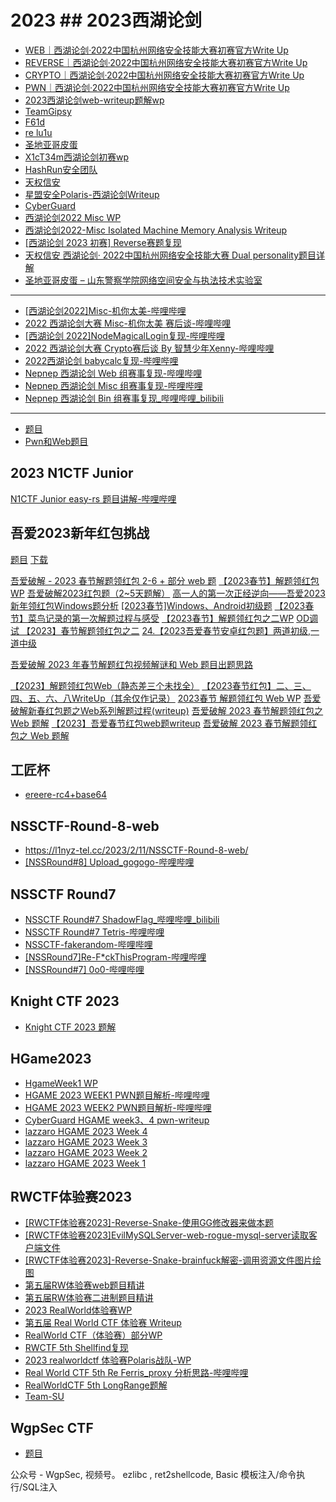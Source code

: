 # 2023 ## 2023西湖论剑
* [WEB｜西湖论剑·2022中国杭州网络安全技能大赛初赛官方Write Up](https://mp.weixin.qq.com/s/eNp4TBErUion6GGaZVG4AA)
* [REVERSE｜西湖论剑·2022中国杭州网络安全技能大赛初赛官方Write Up](https://mp.weixin.qq.com/s/xhJ3EeKbJBEkT0hyqaILxw)
* [CRYPTO｜西湖论剑·2022中国杭州网络安全技能大赛初赛官方Write Up](https://mp.weixin.qq.com/s/PvNYyrqXIYBpyW6Q5eySIA)
* [PWN｜西湖论剑·2022中国杭州网络安全技能大赛初赛官方Write Up](https://mp.weixin.qq.com/s/JQ7hzjqKTEXYhtZ8TJAXYg)
* [2023西湖论剑web-writeup题解wp](https://mp.weixin.qq.com/s/WnIhWkNsYB3TR1S1LItuqA)
* [TeamGipsy](https://mp.weixin.qq.com/s/vSI5nTZVcwm5qwh2iwomcg)
* [F61d](https://mp.weixin.qq.com/s/Hkr-3CX93XeqkyeKizJTDw)
* [re lu1u](http://lu1u.bxsteam.tk/2023/02/03/2023XHLJ-RE/#2023xhlj-re)
* [圣地亚哥皮蛋](https://mp.weixin.qq.com/s/3ETqxi4kG_UWC-bmjemyGA)
* [X1cT34m西湖论剑初赛wp](https://mp.weixin.qq.com/s/rGiATr3_ObGCAUpsN-0ziQ)
* [HashRun安全团队](https://mp.weixin.qq.com/s/b-55CP7zm-TeyZJI3stU3g)
* [天权信安](https://mp.weixin.qq.com/s/XSR2VDX9xDEAGxr7qAbLZw)
* [星盟安全Polaris-西湖论剑Writeup](https://mp.weixin.qq.com/s/tu4CVGezcCH-1oGVNJ90Xw)
* [CyberGuard](https://mp.weixin.qq.com/s/2aZwbn84y_wa0JWb_D_OPQ)
* [西湖论剑2022 Misc WP](https://zysgmzb.club/index.php/archives/126)
* [西湖论剑2022-Misc Isolated Machine Memory Analysis Writeup](https://zysgmzb.club/index.php/archives/132)
* [[西湖论剑 2023 初赛] Reverse赛题复现](https://www.cnblogs.com/Here-is-SG/p/17090521.html)
* [天权信安 西湖论剑· 2022中国杭州网络安全技能大赛 Dual personality题目详解](https://mp.weixin.qq.com/s/o5175CxYXnVcyDyfAWHLNQ)
* [圣地亚哥皮蛋 – 山东警察学院网络空间安全与执法技术实验室](http://www.sdpcsec.cn/?p=259)
---
* [[西湖论剑2022]Misc-机你太美-哔哩哔哩](https://www.bilibili.com/video/BV1y84y157gz)
* [2022 西湖论剑大赛 Misc-机你太美 赛后谈-哔哩哔哩](https://www.bilibili.com/video/BV15T41197F6)
* [[西湖论剑 2022]NodeMagicalLogin复现-哔哩哔哩](https://www.bilibili.com/video/BV1Px4y177S1)
* [2022 西湖论剑大赛 Crypto赛后谈 By 智慧少年Xenny-哔哩哔哩](https://www.bilibili.com/video/BV1UA411z78Z)
* [2022西湖论剑 babycalc复现-哔哩哔哩](https://www.bilibili.com/video/BV1R8411M7hF)
* [Nepnep 西湖论剑 Web 组赛事复现-哔哩哔哩](https://www.bilibili.com/video/BV1k24y1i7qJ)
* [Nepnep 西湖论剑 Misc 组赛事复现-哔哩哔哩](https://www.bilibili.com/video/BV1vx4y157tb)
* [Nepnep 西湖论剑 Bin 组赛事复现_哔哩哔哩_bilibili](https://www.bilibili.com/video/BV11M4y1X7fT/?spm_id_from=333.999.0.0)
---
* [题目](https://github.com/Randark-JMT/CTF_Archive/releases/tag/2022-xhlj)
* [Pwn和Web题目](https://github.com/CTF-Archives)

## 2023 N1CTF Junior
[N1CTF Junior easy-rs 题目讲解-哔哩哔哩](https://www.bilibili.com/video/BV1M24y1q771)
## 吾爱2023新年红包挑战
[题目](https://www.52pojie.cn/thread-1738015-1-1.html) [下载](https://down.52pojie.cn/Challenge/Happy_New_Year_2023_Challenge.rar)

[吾爱破解 - 2023 春节解题领红包 2-6 + 部分 web 题](https://www.52pojie.cn/thread-1742339-1-1.html)
[【2023春节】解题领红包 WP](https://www.52pojie.cn/thread-1742121-1-1.html)
[吾爱破解2023红包题（2~5天题解）](https://www.52pojie.cn/thread-1742330-1-1.html)
[高一人的第一次正经逆向——吾爱2023新年领红包Windows题分析](https://www.52pojie.cn/thread-1742332-1-1.html)
[[2023春节]Windows、Android初级题](https://www.52pojie.cn/thread-1742474-1-1.html)
[【2023春节】菜鸟记录的第一次解题过程与感受](https://www.52pojie.cn/thread-1742584-1-1.html)
[【2023春节】解题领红包之二WP](https://www.52pojie.cn/thread-1742504-1-1.html)
[OD调试 【2023】春节解题领红包之二](https://www.52pojie.cn/thread-1742329-1-1.html)
[24.【2023吾爱春节安卓红包题】两道初级,一道中级](https://www.bilibili.com/video/BV1bM411v7Ex/)

[吾爱破解 2023 年春节解题红包视频解谜和 Web 题目出题思路](https://www.52pojie.cn/thread-1742787-1-1.html)

[【2023】解题领红包Web（静态差三个未找全）](https://www.52pojie.cn/thread-1742216-1-1.html)
[【2023春节红包】二、三、四、五、六、八WriteUp（其余仅作记录）](https://www.52pojie.cn/thread-1742334-1-1.html)
[2023春节 解题领红包 Web WP](https://www.52pojie.cn/thread-1742336-1-1.html)
[吾爱破解新春红包题之Web系列解题过程(writeup)](https://www.52pojie.cn/thread-1742344-1-1.html)
[吾爱破解 2023 春节解题领红包之 Web 题解](https://www.52pojie.cn/thread-1742364-1-1.html)
[【2023】吾爱春节红包web题writeup](https://www.52pojie.cn/thread-1742557-1-1.html)
[吾爱破解 2023 春节解题领红包之 Web 题解](https://mp.weixin.qq.com/s/0Ib1fn1rHLXkMRcUDVkzIA)

## 工匠杯
* [ereere-rc4+base64](https://mp.weixin.qq.com/s/QXZmPGnKjKKdTwizPVzuwg)
## NSSCTF-Round-8-web
* https://l1nyz-tel.cc/2023/2/11/NSSCTF-Round-8-web/
* [[NSSRound#8] Upload_gogogo-哔哩哔哩](https://www.bilibili.com/video/BV1ad4y1J7hg)

## NSSCTF Round7
* [NSSCTF Round#7 ShadowFlag_哔哩哔哩_bilibili](https://www.bilibili.com/video/BV1jY411S71X)
* [NSSCTF Round#7 Tetris-哔哩哔哩](https://www.bilibili.com/video/BV1Ps4y1x7gw)
* [NSSCTF-fakerandom-哔哩哔哩](https://www.bilibili.com/video/BV1GY411L7Kg)
* [[NSSRound7]Re-F*ckThisProgram-哔哩哔哩](https://www.bilibili.com/video/BV1wY411Q7aS)
* [[NSSRound#7] 0o0-哔哩哔哩](https://www.bilibili.com/video/BV1bd4y1H745)

## Knight CTF 2023
* [Knight CTF 2023 题解](https://mp.weixin.qq.com/s/9AWVNGAvDPBg9nTxp_CKiA)

## HGame2023
* [HgameWeek1 WP](https://mp.weixin.qq.com/s/eBogIwxkEJAN6wvtUekL-Q)
* [HGAME 2023 WEEK1 PWN题目解析-哔哩哔哩](https://www.bilibili.com/video/BV1VG4y1C78t?p=1)
* [HGAME 2023 WEEK2 PWN题目解析-哔哩哔哩](https://www.bilibili.com/video/BV11Y4y1o7xt)
* [CyberGuard HGAME week3、4 pwn-writeup](https://mp.weixin.qq.com/s/2aZwbn84y_wa0JWb_D_OPQ)
* [lazzaro HGAME 2023 Week 4](https://lazzzaro.github.io/2023/02/06/match-HGAME-2023-Week-4/)
* [lazzaro HGAME 2023 Week 3](https://lazzzaro.github.io/2023/01/30/match-HGAME-2023-Week-3/)
* [lazzaro HGAME 2023 Week 2](https://lazzzaro.github.io/2023/01/20/match-HGAME-2023-Week-2/)
* [lazzaro HGAME 2023 Week 1](https://lazzzaro.github.io/2023/01/11/match-HGAME-2023-Week-1/)

## RWCTF体验赛2023
* [[RWCTF体验赛2023]-Reverse-Snake-使用GG修改器来做本题](https://www.bilibili.com/video/BV1aR4y117Pd/)
* [[RWCTF体验赛2023]EvilMySQLServer-web-rogue-mysql-server读取客户端文件](https://www.bilibili.com/video/BV1hM41187EM/)
* [[RWCTF体验赛2023]-Reverse-Snake-brainfuck解密-调用资源文件图片绘图](https://www.bilibili.com/video/BV19R4y1m7HA/)
* [第五届RW体验赛web题目精讲](https://www.bilibili.com/video/BV1VR4y127Ya)
* [第五届RW体验赛二进制题目精讲](https://www.bilibili.com/video/BV1wM411F755)
* [2023 RealWorld体验赛WP](https://mp.weixin.qq.com/s/FWUKMmMB3XKGqoUIpPjPNg)
* [第五届 Real World CTF 体验赛  Writeup](https://mp.weixin.qq.com/s/hZBvhedDCBzEuzSd021l6Q)
* [RealWorld CTF（体验赛）部分WP](https://mp.weixin.qq.com/s/14gofGSPrjZDVWiZhUYIrg)
* [RWCTF 5th Shellfind复现](https://mp.weixin.qq.com/s/SSDcTz9ZqBDWIhI0gsp7UA)
* [2023 realworldctf 体验赛Polaris战队-WP](https://mp.weixin.qq.com/s/kTCYxAkuVzt5i5oV-xUjiw)
* [Real World CTF 5th Re Ferris_proxy 分析思路-哔哩哔哩](https://www.bilibili.com/video/BV1gY411R7gs)
* [RealWorldCTF 5th LongRange题解](https://zysgmzb.club/index.php/archives/102)
* [Team-SU](https://su-team.cn/passages/2023-01-10-RWCTF/)


## WgpSec CTF
* [题目](https://ctf.wgpsec.org/challenges#ezlibc-128)

公众号 - WgpSec, 视频号。
ezlibc , ret2shellcode, Basic 模板注入/命令执行/SQL注入
